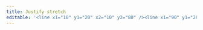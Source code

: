 ```yaml
---
title: Justify stretch
editable: '<line x1="10" y1="20" x2="10" y2="80" /><line x1="90" y1="20" x2="90" y2="80" /><rect x="10" y="40" width="34" height="20"/><rect x="56" y="40" width="34" height="20"/>'
---
```

